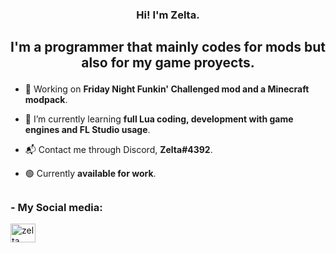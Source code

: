 <h3 align = "center">Hi! I'm Zelta.<h3>
<h2 align = "center">I'm a programmer that mainly codes for mods but also for my game proyects.
<p> </h2>

-  🔧 Working on **Friday Night Funkin' Challenged mod and a Minecraft modpack**.

-  📖 I’m currently learning **full Lua coding, development with game engines and FL Studio usage**.

-  📬 Contact me through Discord, **Zelta#4392**.

-  🟢 Currently **available for work**.
  
<h2> </h2>
  
<h3 align="left">- My Social media:</h3>
<p align="left">
<a href="https://www.youtube.com/c/zelta_" target="blank"><img align="center" src="https://raw.githubusercontent.com/rahuldkjain/github-profile-readme-generator/master/src/images/icons/Social/youtube.svg" alt="zelta_" height="30" width="40" /></a>
</p>

